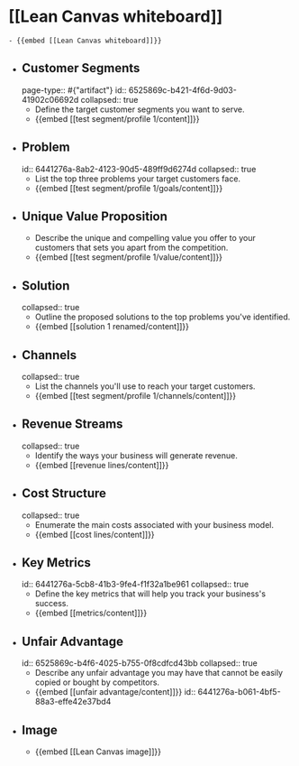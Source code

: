 # [[Lean Canvas whiteboard]]
	- {{embed [[Lean Canvas whiteboard]]}}
- ## Customer Segments
  page-type:: #{"artifact"}
  id:: 6525869c-b421-4f6d-9d03-41902c06692d
  collapsed:: true
	- Define the target customer segments you want to serve.
	- {{embed [[test segment/profile 1/content]]}}
- ## Problem
  id:: 6441276a-8ab2-4123-90d5-489ff9d6274d
  collapsed:: true
	- List the top three problems your target customers face.
	- {{embed [[test segment/profile 1/goals/content]]}}
- ## Unique Value Proposition
	- Describe the unique and compelling value you offer to your customers that sets you apart from the competition.
	- {{embed [[test segment/profile 1/value/content]]}}
- ## Solution
  collapsed:: true
	- Outline the proposed solutions to the top problems you've identified.
	- {{embed [[solution 1 renamed/content]]}}
- ## Channels
  collapsed:: true
	- List the channels you'll use to reach your target customers.
	- {{embed [[test segment/profile 1/channels/content]]}}
- ## Revenue Streams
  collapsed:: true
	- Identify the ways your business will generate revenue.
	- {{embed [[revenue lines/content]]}}
- ## Cost Structure
  collapsed:: true
	- Enumerate the main costs associated with your business model.
	- {{embed [[cost lines/content]]}}
- ## Key Metrics
  id:: 6441276a-5cb8-41b3-9fe4-f1f32a1be961
  collapsed:: true
	- Define the key metrics that will help you track your business's success.
	- {{embed [[metrics/content]]}}
- ## Unfair Advantage
  id:: 6525869c-b4f6-4025-b755-0f8cdfcd43bb
  collapsed:: true
	- Describe any unfair advantage you may have that cannot be easily copied or bought by competitors.
	- {{embed [[unfair advantage/content]]}}
	  id:: 6441276a-b061-4bf5-88a3-effe42e37bd4
- ## Image
	- {{embed [[Lean Canvas image]]}}